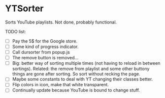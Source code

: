 # YTSorter

Sorts YouTube playlists. Not done, probably functional.

TODO list: <br />
- [ ] Pay the 5$ for the Google store. <br />
- [ ] Some kind of progress indicator. <br />
- [ ] Call dursorter from popup.js <br />
- [ ] The remove button is removed... <br />
- [ ] Big: better way of sorting multiple times (not having to reload in between sortings). Related: the remove from playlist and some other buttony things are gone after sorting. So sort without recking the page. <br />
- [ ] Maybe some constants to deal with YT changing their classes better. <br />
- [ ] Flip colors in icon, make that white  transparent. <br />
- [ ] Continually update because YouTube is bound to change stuff.

